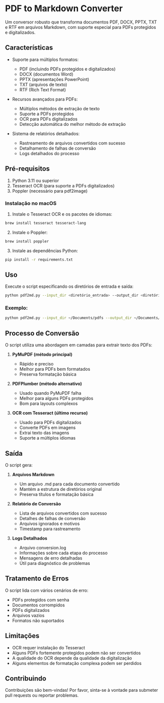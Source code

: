 # PDF to Markdown Converter

Um conversor robusto que transforma documentos PDF, DOCX, PPTX, TXT e RTF em arquivos Markdown, com suporte especial para PDFs protegidos e digitalizados.

## Características

- Suporte para múltiplos formatos:
  - PDF (incluindo PDFs protegidos e digitalizados)
  - DOCX (documentos Word)
  - PPTX (apresentações PowerPoint)
  - TXT (arquivos de texto)
  - RTF (Rich Text Format)

- Recursos avançados para PDFs:
  - Múltiplos métodos de extração de texto
  - Suporte a PDFs protegidos
  - OCR para PDFs digitalizados
  - Detecção automática do melhor método de extração

- Sistema de relatórios detalhados:
  - Rastreamento de arquivos convertidos com sucesso
  - Detalhamento de falhas de conversão
  - Logs detalhados do processo

## Pré-requisitos

1. Python 3.11 ou superior
2. Tesseract OCR (para suporte a PDFs digitalizados)
3. Poppler (necessário para pdf2image)

### Instalação no macOS

1. Instale o Tesseract OCR e os pacotes de idiomas:
```bash
brew install tesseract tesseract-lang
```

2. Instale o Poppler:
```bash
brew install poppler
```

3. Instale as dependências Python:
```bash
pip install -r requirements.txt
```

## Uso

Execute o script especificando os diretórios de entrada e saída:

```bash
python pdf2md.py --input_dir <diretório_entrada> --output_dir <diretório_saída>
```

### Exemplo:
```bash
python pdf2md.py --input_dir ~/Documents/pdfs --output_dir ~/Documents/markdown
```

## Processo de Conversão

O script utiliza uma abordagem em camadas para extrair texto dos PDFs:

1. **PyMuPDF (método principal)**
   - Rápido e preciso
   - Melhor para PDFs bem formatados
   - Preserva formatação básica

2. **PDFPlumber (método alternativo)**
   - Usado quando PyMuPDF falha
   - Melhor para alguns PDFs protegidos
   - Bom para layouts complexos

3. **OCR com Tesseract (último recurso)**
   - Usado para PDFs digitalizados
   - Converte PDFs em imagens
   - Extrai texto das imagens
   - Suporte a múltiplos idiomas

## Saída

O script gera:

1. **Arquivos Markdown**
   - Um arquivo .md para cada documento convertido
   - Mantém a estrutura de diretórios original
   - Preserva títulos e formatação básica

2. **Relatório de Conversão**
   - Lista de arquivos convertidos com sucesso
   - Detalhes de falhas de conversão
   - Arquivos ignorados e motivos
   - Timestamp para rastreamento

3. **Logs Detalhados**
   - Arquivo conversion.log
   - Informações sobre cada etapa do processo
   - Mensagens de erro detalhadas
   - Útil para diagnóstico de problemas

## Tratamento de Erros

O script lida com vários cenários de erro:

- PDFs protegidos com senha
- Documentos corrompidos
- PDFs digitalizados
- Arquivos vazios
- Formatos não suportados

## Limitações

- OCR requer instalação do Tesseract
- Alguns PDFs fortemente protegidos podem não ser convertidos
- A qualidade do OCR depende da qualidade da digitalização
- Alguns elementos de formatação complexa podem ser perdidos

## Contribuindo

Contribuições são bem-vindas! Por favor, sinta-se à vontade para submeter pull requests ou reportar problemas.
